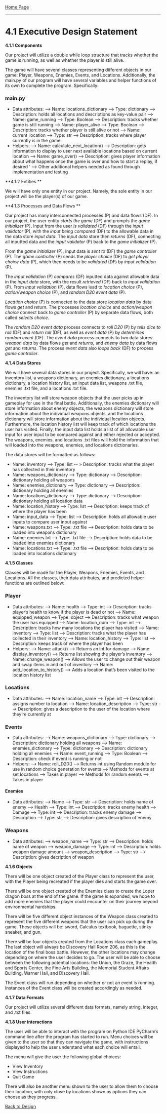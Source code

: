 [Home Page](https://github.com/SirRexOfRider/CYBR404-UNK-Oregon-Trail/tree/main)
<hr>

# 4.1 Executive Design Statement

**4.1.1 Components**

Our project will utilize a double while loop structure that tracks whether the game is running, as well as whether the player is still alive. 

The game will have several classes representing different objects in our game: Player, Weapons, Enemies, Events, and Locations. Additionally, the main.py of our program will have several variables and helper functions of its own to complete the program. Specifically:

### main.py
-	Data attributes: 
  -->	Name: locations_dictionary
    --> Type: dictionary 
    --> Description: holds all locations and descriptions as key-value pair
  -->	Name: game_running
    --> Type: Boolean
    --> Description: tracks whether game is still running
  --> Name: player_alive
 	  --> Type: Boolean
 	  --> Description: tracks whether player is still alive or not 
  --> Name: current_location
 	  --> Type: str
    --> Description: tracks where player currently is in the game
- Helpers: 
  --> Name: calculate_next_location()
    --> Description: gets information to display to user next available locations based on current location 
  --> Name: game_over()
    --> Description: gives player information about what happens once the game is over and how to start a replay, if desired ‘
  --> Other additional helpers needed as found through implementation and testing

**4.1.2 Entities **

We will have only one entity in our project. Namely, the sole entity in our project will be the player(s) of our game. 

**4.1.3 Processes and Data Flows **

Our project has many interconnected processes (P) and data flows (DF). In our project, the user entity _starts the game_ (DF) and prompts the _game initializer_ (P). Input from the user _is validated_ (DF) through the _input validator_ (P), with the _input being compared_ (DF) to the allowable data in the data store _input data_. The _input data_ store then _returns_ (DF), connecting all inputted data and the _input validator_ (P) back to the _game initializer_ (P). 

From the _game initializer_ (P), input data is _sent to_ (DF) the _game controller_ (P). The _game controller_ (P) sends the _player choice_ (DF) to _get player choice data_ (P), which then needs to be _validated_ (DF) by _input validation_ (P). 

The _input validation_ (P) _compares_ (DF) inputted data against allowable data in the _input data_ store, with the result _retrieved_ (DF) back to _input validation_ (P). From _input validation_ (P), data flows lead to _location choice_ (P), _action/weapon choice_ (P), and _random D20 event data_ (P). 

_Location choice_ (P) is connected to the data store _location data_ by data flows _get_ and _return_. The processes _location choice_ and _action/weapon choice_ connect back to _game controller_ (P) by separate data flows, both called _selects choice_.

The _random D20 event data_ process connects to _roll D20_ (P) by _tells dice to roll_ (DF) and _return roll_ (DF), as well as _event data_ (P) by _determines random event_ (DF). The _event data_ process connects to two data stores: _weapon data_ by data flows _get_ and _returns_, and _enemy data_ by data flows _get_ and _returns_. The process _event data_ also _loops back_ (DF) to process _game controller_.

**4.1.4 Data Stores**

We will have several data stores in our project. Specifically, we will have: an inventory list, a weapons dictionary, an enemies dictionary, a locations dictionary, a location history list, an input data list, weapons .txt file, enemies .txt file, and a locations .txt file. 

The inventory list will store weapon objects that the user picks up in gameplay for use in the final battle. Additionally, the enemies dictionary will store information about enemy objects, the weapons dictionary will store information about the individual weapons objects, and the locations dictionary will store information about the individual location objects. Furthermore, the location history list will keep track of which locations the user has visited. Finally, the input data list holds a list of all allowable user input for user input to be compared against and either rejected or accepted. The weapons, enemies, and locations .txt files will hold the information that will loaded into the weapons, enemies, and locations dictionaries.

The data stores will be formatted as follows:

- Name: inventory
  --> Type: list
  -- > Description: tracks what the player has collected in their inventory
- Name: weapons_dictionary
  --> Type: dictionary
  --> Description: dictionary holding all weapons
- Name: enemies_dictionary
  --> Type: dictionary 
  --> Description: dictionary holding all enemies
- Name: locations_dictionary
  --> Type: dictionary
  --> Description: dictionary holding all location data 
- Name: location_history
  --> Type: list
  --> Description: keeps track of where the player has been
- Name: input_data
  --> Type: list
  --> Description: holds all allowable user inputs to compare user input against 
- Name: weapons.txt
  --> Type: .txt file
  --> Description: holds data to be loaded into weapons dictionary 
- Name: enemies.txt
  --> Type: .txt file
  --> Description: holds data to be loaded into enemies dictionary 
- Name: locations.txt
  --> Type: .txt file
  --> Description: holds data to be loaded into locations dictionary 

**4.1.5 Classes**

Classes will be made for the Player, Weapons, Enemies, Events, and Locations. All the classes, their data attributes, and predicted helper functions are outlined below: 

### Player 
- Data attributes:
  --> Name: health
    --> Type: int
    --> Description: tracks player’s health to know if the player is dead or not
  --> Name: equipped_weapon
    --> Type: object
    --> Description: tracks what weapon the user has equipped
  --> Name: location_num
    --> Type: int
    --> Description: tracks how many locations the player has visited 
  --> Name: inventory
    --> Type: list
    --> Description: tracks what the player has collected in their inventory
  --> Name: location_history
    --> Type: list
    --> Description: keeps track of where the player has been
- Helpers:
  --> Name: attack()
    --> Returns an int for damage
  --> Name: display_inventory()
    --> Returns list showing the player’s inventory
  --> Name: change_weapon()
    --> Allows the user to change out their weapon and swap items in and out of inventory
  --> Name: add_location_to_history()
    --> Adds a location that’s been visited to the location history list 

### Locations
- Data attributes:
  --> Name: location_name
    --> Type: int
    --> Description: assigns number to location
  --> Name: location_description
    --> Type: str
    --> Description: gives a description to the user of the location where they’re currently at
  
### Events
- Data attributes:
  --> Name: weapons_dictionary
    --> Type: dictionary
    --> Description: dictionary holding all weapons
  --> Name: enemies_dictionary
    --> Type: dictionary 
    --> Description: dictionary holding all enemies
  --> Name: event_running
    --> Type: Boolean
    --> Description: check if event is running or not 
- Helpers:
  --> Name: roll_D20()
    --> Returns int using Random module for use in random choice generation for events 
  --> Methods for events at set locations
    --> Takes in player
  --> Methods for random events
    --> Takes in player 

#### Enemies 
- Data attributes:
  --> Name
    --> Type: str
    --> Description: holds name of enemy
  --> Health
    --> Type: int
    --> Description: tracks enemy health
  --> Damage
    --> Type: int
    --> Description: tracks enemy damage 
  --> Description 
    --> Type: str
    --> Description: gives description of enemy 

### Weapons 
- Data attributes:
  --> weapon_name
    --> Type: str
    --> Description: holds name of weapon
  --> weapon_damage 
    --> Type: int
    --> Description: holds weapon damage amount
  --> weapon_description
    --> Type: str
    --> Description: gives decription of weapon

**4.1.6 Objects**

There will be one object created of the Player class to represent the user, with the Player being recreated if the player dies and starts the game over.

There will be one object created of the Enemies class to create the Loper dragon boss at the end of the game. If the game is expanded, we hope to add more enemies that the player could encounter on their journey beyond environmental hardships. 

There will be five different object instances of the Weapon class created to represent the five different weapons that the user can pick up during the game. These objects will be: sword, Calculus textbook, baguette, stinky sneaker, and gun.

There will be four objects created from the Locations class each gameplay. The last object will always be Discovery Hall Room 206, as this is the location of the final boss battle. However, the other locations may change depending on where the user decides to go. The user will be able to choose between the following potential locations: the Union, the Graze, the Health and Sports Center, the Fine Arts Building, the Memorial Student Affairs Building, Warner Hall, and Discovery Hall. 

The Event class will run depending on whether or not an event is running. Instances of the Event class will be created accordingly as needed.

**4.1.7 Data Formats**

Our project will utilize several different data formats, namely string, integer, and .txt files. 

**4.1.8 User interactions**

The user will be able to interact with the program on Python IDE PyCharm’s command line after the program has started to run. Menu choices will be given to the user so that they can navigate the game, with instructions displayed to help the user understand what each choice will entail. 

The menu will give the user the following global choices:

-	View Inventory
-	View Instructions 
-	Quit Game 

There will also be another menu shown to the user to allow them to choose their location, with only close by locations shown as options they can choose as they progress.

[Back to Design](https://github.com/SirRexOfRider/CYBR404-UNK-Oregon-Trail/blob/main/Project/Design/Design.md)
